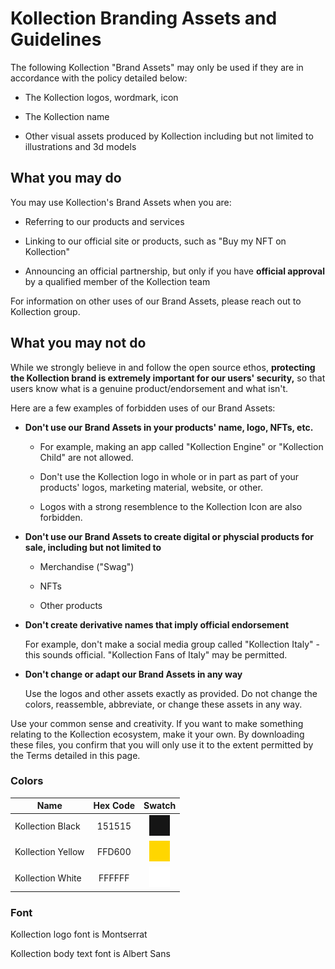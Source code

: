 # **Kollection Branding Assets and Guidelines**

The following Kollection \"Brand Assets\" may only be used if they are
in accordance with the policy detailed below:

-   The Kollection logos, wordmark, icon

-   The Kollection name

-   Other visual assets produced by Kollection including but not limited to illustrations and 3d models

## **What you may do**

You may use Kollection\'s Brand Assets when you are:

-   Referring to our products and services

-   Linking to our official site or products, such as \"Buy my NFT on Kollection\"

-   Announcing an official partnership, but only if you have **official approval** by a qualified member of the Kollection team

For information on other uses of our Brand Assets, please reach out to
Kollection group.

## **What you may not do**

While we strongly believe in and follow the open source ethos,
**protecting the Kollection brand is extremely important for our users\'
security,** so that users know what is a genuine product/endorsement and
what isn\'t.

Here are a few examples of forbidden uses of our Brand Assets:

-   **Don\'t use our Brand Assets in your products\' name, logo, NFTs, etc.**

    -   For example, making an app called \"Kollection Engine\" or \"Kollection Child\" are not allowed.

    -   Don\'t use the Kollection logo in whole or in part as part of your products\' logos, marketing material, website, or other.

    -   Logos with a strong resemblence to the Kollection Icon are also forbidden.

-   **Don\'t use our Brand Assets to create digital or physcial products for sale, including but not limited to**

    -   Merchandise (\"Swag\")

    -   NFTs

    -   Other products

-   **Don\'t create derivative names that imply official endorsement**

    For example, don\'t make a social media group called
    \"Kollection Italy\" - this sounds official. \"Kollection Fans of
    Italy\" may be permitted.

-   **Don\'t change or adapt our Brand Assets in any way**

    Use the logos and other assets exactly as provided. Do not
    change the colors, reassemble, abbreviate, or change these assets
    in any way.

Use your common sense and creativity. If you want to make something
relating to the Kollection ecosystem, make it your own. By downloading these files, you confirm that you will only use it to the
extent permitted by the Terms detailed in this page.



### **Colors**

| Name              | Hex Code    |             Swatch             |
| ------------------|:-----------:|:------------------------------:|
| Kollection Black  | 151515      |   ![](Colors/accent-black.png) |
| Kollection Yellow | FFD600      |   ![](Colors/accent-yellow.png) |
| Kollection White  | FFFFFF      |   ![](Colors/accent-white.png) |




### **Font**

Kollection logo font is Montserrat

Kollection body text font is Albert Sans

